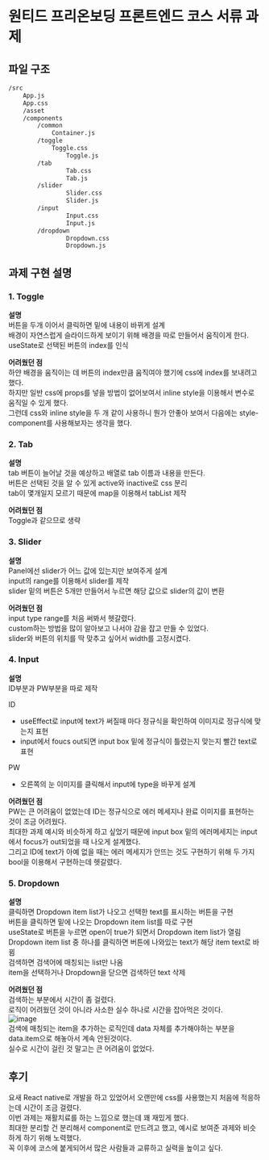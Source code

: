 # 원티드 프리온보딩 프론트엔드 코스 서류 과제

## 파일 구조

```bash
/src
	App.js
	App.css
	/asset
	/components
		/common
			Container.js
		/toggle
			Toggle.css
		    	Toggle.js
		/tab
		    	Tab.css
		    	Tab.js
		/slider
		    	Slider.css
		    	Slider.js
		/input
		    	Input.css
		    	Input.js
		/dropdown
		    	Dropdown.css
		    	Dropdown.js
```
## 과제 구현 설명
### 1. Toggle
**설명**  
버튼을 두개 이어서 클릭하면 밑에 내용이 바뀌게 설계  
배경이 자연스럽게 슬라이드하게 보이기 위해 배경을 따로 만들어서 움직이게 한다.  
useState로 선택된 버튼의 index를 인식  
  
**어려웠던 점**  
하얀 배경을 움직이는 데 버튼의 index만큼 움직여야 했기에 css에 index를 보내려고 했다.  
하지만 일반 css에 props를 넣을 방법이 없어보여서 inline style을 이용해서 변수로 움직일 수 있게 했다.  
그런데 css와 inline style을 두 개 같이 사용하니 뭔가 안좋아 보여서 다음에는 style-component를 사용해보자는 생각을 했다.

### 2. Tab
**설명**  
tab 버튼이 늘어날 것을 예상하고 배열로 tab 이름과 내용을 만든다.  
버튼은 선택된 것을 알 수 있게 active와 inactive로 css 분리  
tab이 몇개일지 모르기 때문에 map을 이용해서 tabList 제작  
  
**어려웠던 점**  
Toggle과 같으므로 생략  

### 3. Slider
**설명**  
Panel에선 slider가 어느 값에 있는지만 보여주게 설계  
input의 range를 이용해서 slider를 제작  
slider 밑의 버튼은 5개만 만들어서 누르면 해당 값으로 slider의 값이 변환  
  
**어려웠던 점**  
input type range를 처음 써봐서 헷갈렸다.  
custom하는 방법을 많이 알아보고 나서야 감을 잡고 만들 수 있었다.  
slider와 버튼의 위치를 딱 맞추고 싶어서 width를 고정시켰다.  
  
### 4. Input
**설명**  
ID부분과 PW부분을 따로 제작  

ID  
- useEffect로 input에 text가 써질때 마다 정규식을 확인하여 이미지로 정규식에 맞는지 표현
- input에서 foucs out되면 input box 밑에 정규식이 틀렸는지 맞는지 빨간 text로 표현

PW  
- 오른쪽의 눈 이미지를 클릭해서 input에 type을 바꾸게 설계
  
**어려웠던 점**  
PW는 큰 어려움이 없었는데 ID는 정규식으로 에러 메세지나 완료 이미지를 표현하는 것이 조금 어려웠다.  
최대한 과제 예시와 비슷하게 하고 싶었기 때문에 input box 밑의 에러메세지는 input에서 focus가 out되었을 때 나오게 설계했다.  
그리고 ID에 text가 아예 없을 때는 에러 메세지가 안뜨는 것도 구현하기 위해 두 가지 bool을 이용해서 구현하는데 헷갈렸다.  

### 5. Dropdown
**설명**  
클릭하면 Dropdown item list가 나오고 선택한 text를 표시하는 버튼을 구현  
버튼을 클릭하면 밑에 나오는 Dropdown item list를 따로 구현  
useState로 버튼을 누르면 open이 true가 되면서 Dropdown item list가 열림  
Dropdown item list 중 하나를 클릭하면 버튼에 나와있는 text가 해당 item text로 바뀜  
검색하면 검색어에 매칭되는 list만 나옴  
item을 선택하거나 Dropdown을 닫으면 검색하던 text 삭제  
  
**어려웠던 점**  
검색하는 부분에서 시간이 좀 걸렸다.  
로직이 어려웠던 것이 아니라 사소한 실수 하나로 시간을 잡아먹은 것이다.  
![image](https://user-images.githubusercontent.com/52916848/164974490-bd748956-1616-40bd-98d4-fdb9ee8af985.png)  
검색에 매칭되는 item을 추가하는 로직인데 data 자체를 추가해야하는 부분을 data.item으로 해놓아서 계속 안된것이다.  
실수로 시간이 걸린 것 말고는 큰 어려움이 없었다.  

## 후기
요새 React native로 개발을 하고 있었어서 오랜만에 css를 사용했는지 처음에 적응하는데 시간이 조금 걸렸다.  
이번 과제는 재활치료를 하는 느낌으로 했는데 꽤 재밌게 했다.  
최대한 분리할 건 분리해서 component로 만드려고 했고, 예시로 보여준 과제와 비슷하게 하기 위해 노력했다.  
꼭 이후에 코스에 붙게되어서 많은 사람들과 교류하고 실력을 높이고 싶다.  
